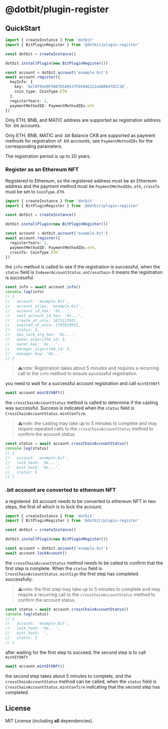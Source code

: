 @dotbit/plugin-register
==================
## QuickStart

```typescript
import { createInstance } from 'dotbit'
import { BitPluginRegister } from '@dotbit/plugin-register'

const dotbit = createInstance()

dotbit.installPlugin(new BitPluginRegister())

const account = dotbit.account('example.bit')
await account.register({
  keyInfo: {
    key: '0x7df93d9F500fD5A9537FEE086322a988D4fDCC38',
    coin_type: CoinType.ETH
  },
  registerYears: 1,
  paymentMethodID: PaymentMethodIDs.eth
})
```
Only ETH, BNB, and MATIC address are supported as registration address for .bit accounts.

Only ETH, BNB, MATIC and .bit Balance CKB are supported as payment methods for registration of .bit accounts, see `PaymentMethodIDs` for the corresponding parameters.

The registration period is up to 20 years.

### Register as an Ethereum NFT

Registered to Ethereum, so the registered address must be an Ethereum address and the payment method must be `PaymentMethodIDs.eth`, `crossTo` must be set to `CoinType.ETH`.

```typescript
import { createInstance } from 'dotbit'
import { BitPluginRegister } from '@dotbit/plugin-register'

const dotbit = createInstance()

dotbit.installPlugin(new BitPluginRegister())

const account = dotbit.account('example.bit')
await account.register({
  registerYears: 1,
  paymentMethodID: PaymentMethodIDs.eth,
  crossTo: CoinType.ETH
})
```

the `info` method is called to see if the registration is successful, when the `status` field is `IndexerAccountStatus.onCrossChain` it means the registration is successful.

```typescript
const info = await account.info()
console.log(info)
// {
//   account: 'example.bit',
//   account_alias: 'example.bit',
//   account_id_hex: '0x...',
//   next_account_id_hex: '0x...',
//   create_at_unix: 1672123931,
//   expired_at_unix: 1703659931,
//   status: 3,
//   das_lock_arg_hex: '0x...',
//   owner_algorithm_id: 5,
//   owner_key: '0x...',
//   manager_algorithm_id: 5,
//   manager_key: '0x...'
// }
```
> ⚠️note: Registration takes about 5 minutes and requires a recurring call to the `info` method to ensure successful registration.

you need to wait for a successful account registration and call `mintEthNft`

```typescript
await account.mintEthNft()
```

the `crossChainAccountStatus` method is called to determine if the casting was successful. Success is indicated when the `status` field is `CrossChainAccountStatus.mintConfirm`.

> ⚠️note: the casting may take up to 5 minutes to complete and may require repeated calls to the `crossChainAccountStatus` method to confirm the account status.

```typescript
const status = await account.crossChainAccountStatus()
console.log(status)
// {
//   account: 'example.bit',
//   lock_hash: '0x...',
//   mint_hash: '0x...',
//   status: 5
// }
```

### .bit account are converted to ethereum NFT

a registered .bit account needs to be converted to ethereum NFT in two steps, the first of which is to lock the account.

```typescript
import { createInstance } from 'dotbit'
import { BitPluginRegister } from '@dotbit/plugin-register'

const dotbit = createInstance()

dotbit.installPlugin(new BitPluginRegister())

const account = dotbit.account('example.bit')
await account.lockAccount()
```

the `crossChainAccountStatus` method needs to be called to confirm that the first step is complete. When the `status` field is `CrossChainAccountStatus.mintSign` the first step has completed successfully.

> ⚠️note: the first step may take up to 5 minutes to complete and may require a recurring call to the `crossChainAccountStatus` method to confirm the account status.

```typescript
const status = await account.crossChainAccountStatus()
console.log(status)
// {
//   account: 'example.bit',
//   lock_hash: '0x...',
//   mint_hash: '',
//   status: 3
// }
```

after waiting for the first step to succeed, the second step is to call `mintEthNft`

```typescript
await account.mintEthNft()
```

the second step takes about 5 minutes to complete, and the `crossChainAccountStatus` method can be called, when the `status` field is `CrossChainAccountStatus.mintConfirm` indicating that the second step has completed.


## License
MIT License (including **all** dependencies).
